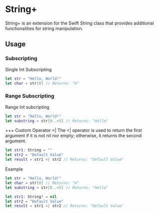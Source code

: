 # String+

String+ is an extension for the Swift String class that provides additional functionalities for string manipulation.

## Usage

### Subscripting
Single Int Subscripting

```swift
let str = "Hello, World!"
let char = str[0] // Returns: "H"
```
### Range Subscripting
Range Int subcripting

```swift
let str = "Hello, World!"
let substring = str[0..<5] // Returns: "Hello"
```

+++ Custom Operator <|
The <| operator is used to return the first argument if it is not nil nor empty; otherwise, it returns the second argument.

```swift
let str1: String = ""
let str2 = "Default Value"
let result = str1 <| str2 // Returns: "Default Value"
```

Example

```swift
let str = "Hello, World!"
let char = str[0] // Returns: "H"
let substring = str[0..<5] // Returns: "Hello"

let str1: String? = nil
let str2 = "Default Value"
let result = str1 <| str2 // Returns: "Default Value"
```
